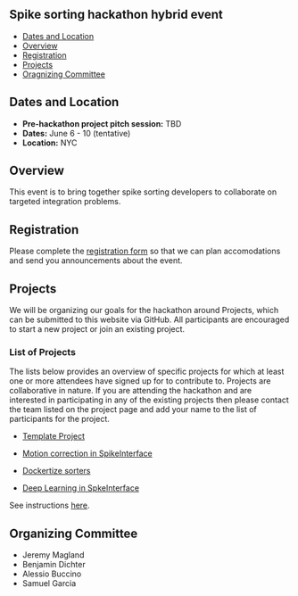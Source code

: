 ## Spike sorting hackathon hybrid event

  * [Dates and Location](#dates-and-location)
  * [Overview](#overview)
  * [Registration](#registration)
  * [Projects](#projects)
  * [Oragnizing Committee](#organizing-committee)


## Dates and Location

- **Pre-hackathon project pitch session:** TBD
- **Dates:** June 6 - 10 (tentative)
- **Location:** NYC

## Overview

This event is to bring together spike sorting developers to collaborate on targeted integration problems.

## Registration

Please complete the [registration form](https://docs.google.com/forms/d/e/1FAIpQLSeMQJ2h75_CT0rmDIcE2JEBQydY3XPhVoBPpvgxWsi4l2GqGQ/viewform?usp=sf_link) so that we can plan accomodations and send you announcements about the event.

## Projects

We will be organizing our goals for the hackathon around Projects, which can be submitted to this website via GitHub. All participants are encouraged to start a new project or join an existing project.

### List of Projects

The lists below provides an overview of specific projects for which at least one or more attendees have signed up for to contribute to. Projects are collaborative in nature. If you are attending the hackathon and are interested in participating in any of the existing projects then please contact the team listed on the project page and add your name to the list of participants for the project.

* [Template Project](projects/TEMPLATE)

* [Motion correction in SpikeInterface](projects/motion-correction-in-si)
* [Dockertize sorters](projects/dockerize-sorters)
* [Deep Learning in SpkeInterface](projects/deep-learning-modules)


See instructions [here](projects/README.md).

## Organizing Committee

- Jeremy Magland
- Benjamin Dichter
- Alessio Buccino
- Samuel Garcia
